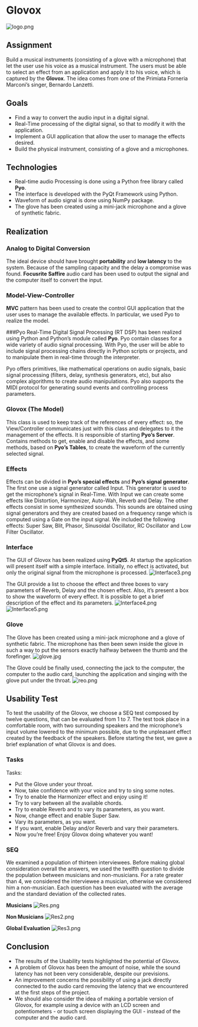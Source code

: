# Glovox
![logo.png](/Images/logo.png)

## Assignment
Build a musical instruments (consisting of a glove with a microphone) that let the user use his voice as a musical instrument.
The users must be able to select an effect from an application and apply it to his voice, which is captured by the **Glovox**.
The idea comes from one of the Primiata Forneria Marconi’s singer, Bernardo Lanzetti.

## Goals
 - Find a way to convert the audio input in a digital signal.
 - Real-Time processing of the digital signal, so that to modify it with the application.
 - Implement a GUI application that allow the user to manage the effects desired.
 - Build the physical instrument, consisting of a glove and a microphones.

## Technologies
 - Real-time audio Processing is done using a Python free library called **Pyo**.
 - The interface is developed with the PyQt Framework using Python. 
 - Waveform of audio signal is done using NumPy package.
 - The glove has been created using a mini-jack microphone and a glove of synthetic fabric.

## Realization
### Analog to Digital Conversion
The ideal device should have brought **portability** and **low latency** to the system.
Because of the sampling capacity and the delay a compromise was found.
**Focusrite Saffire** audio card has been used to output the signal and the computer itself to convert the input.

### Model-View-Controller
**MVC** pattern has been used to create the control GUI application that the user uses to manage the available effects. In particular, we used Pyo to realize the model. 

###Pyo
Real-Time Digital Signal Processing (RT DSP) has been realized using Python and Python’s module called **Pyo**.
Pyo contain classes for a wide variety of audio signal processing.
With Pyo, the user will be able to include signal processing chains directly in Python scripts or projects, and to manipulate them in real-time through the interpreter.

Pyo offers primitives, like mathematical operations on audio signals, basic signal processing (filters, delay, synthesis generators, etc), but also complex algorithms to create audio manipulations.
Pyo also supports the MIDI protocol for generating sound events and controlling process parameters.

### Glovox (The Model)
This class is used to keep track of the references of every effect: so, the View/Controller communicates just with this class and delegates to it the management of the effects.
It is responsible of starting **Pyo’s Server**.
Contains methods to get, enable and disable the effects, and some methods, based on **Pyo’s Tables**, to create the waveform of the currently selected signal.

### Effects
Effects can be divided in **Pyo’s special effects** and **Pyo’s signal generator**.
The first one use a signal generator called Input. This generator is used to get the microphone’s signal in Real-Time. With Input we can create some effects like Distortion, Harmonizer, Auto-Wah, Reverb and Delay.
The other effects consist in some synthesized sounds. This sounds are obtained using signal generators and they are created based on a frequency range which is computed using a Gate on the input signal. We included the following effects: Super Saw, Blit, Phasor, Sinusoidal Oscillator, RC Oscillator and Low Filter Oscillator.

### Interface
The GUI of Glovox has been realized using **PyQt5**. At startup the application will present itself with a simple interface.
Initially, no effect is activated, but only the original signal from the microphone is processed.
![Interface3.png](/Images/Interface3.png)

The GUI provide a list to choose the effect and three boxes to vary parameters of Reverb, Delay and the chosen effect.
Also, it’s present a box to show the waveform of every effect.
It is possible to get a brief description of the effect and its parameters.
![Interface4.png](/Images/Interface4.png)
![Interface5.png](/Images/Interface5.png)

### Glove
The Glove has been created using a mini-jack microphone and a glove of synthetic fabric. 
The microphone has then been sewn inside the glove in such a way to put the sensors exactly halfway between the thumb and the forefinger.
![glove.jpg](/Images/glove.jpg)

The Glove could be finally used, connecting the jack to the computer, the computer to the audio card, launching the application and singing with the glove put under the throat.
![reo.png](/Images/reo.png)

## Usability Test
To test the usability of the Glovox, we choose a SEQ test composed by twelve questions, that can be evaluated from 1 to 7.
The test took place in a comfortable room, with two surrounding speakers and the microphone’s input volume lowered to the minimum possible, due to the unpleasant effect created by the feedback of the speakers.
Before starting the test, we gave a brief explanation of what Glovox is and does.

### Tasks
Tasks:
 - Put the Glove under your throat. 
 - Now, take confidence with your voice and try to sing some notes.
 - Try to enable the Harmonizer effect and enjoy using it!
 - Try to vary between all the available chords. 
 - Try to enable Reverb and to vary its parameters, as you want.
 - Now, change effect and enable Super Saw.
 - Vary its parameters, as you want.
 - If you want, enable Delay and/or Reverb and vary their parameters.
 - Now you’re free! Enjoy Glovox doing whatever you want!

### SEQ
We examined a population of thirteen interviewees.
Before making global consideration overall the answers, we used the twelfth question to divide the population between musicians and non-musicians.
For a rate greater than 4, we considered the interviewee a musician, otherwise we considered him a non-musician. 
Each question has been evaluated with the average and the standard deviation of the collected rates.

**Musicians**
![Res.png](/Images/Res.png)

**Non Musicians**
![Res2.png](/Images/Res2.png)

**Global Evaluation**
![Res3.png](/Images/Res3.png)

## Conclusion
 - The results of the Usability tests highlighted the potential of Glovox.
 - A problem of Glovox has been the amount of noise, while the sound latency has not been very considerable, despite our previsions. 
 - An improvement concerns the possibility of using a jack directly connected to the audio card removing the latency that we encountered at the first steps of the project.
 - We should also consider the idea of making a portable version of Glovox, for example using a device with an LCD screen and potentiometers - or touch screen displaying the GUI - instead of the computer and the audio card.